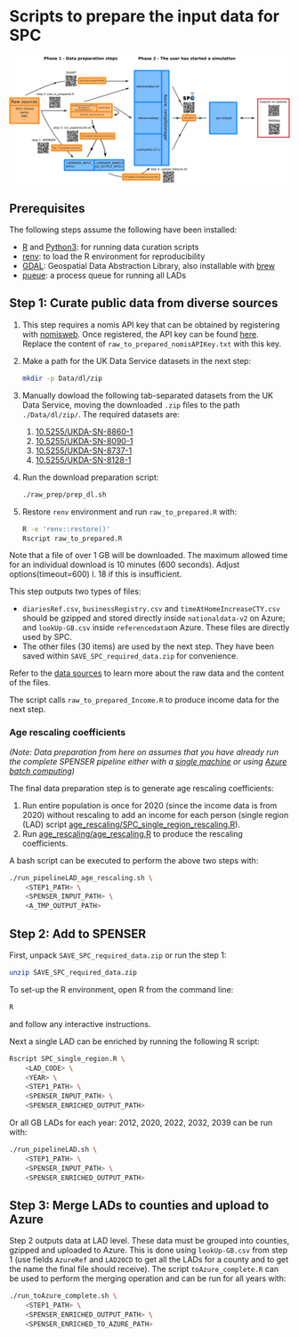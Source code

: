# Scripts to prepare the input data for SPC

![SPC Schema](https://github.com/alan-turing-institute/uatk-spc/blob/main/docs/img/SPC_Schema_full_new.png)

## Prerequisites
The following steps assume the following have been installed:
- [R](https://www.r-project.org/) and [Python3](https://www.python.org/): for running data curation scripts
- [renv](https://rstudio.github.io/renv/articles/renv.html): to load the R environment for reproducibility
- [GDAL](https://gdal.org/): Geospatial Data Abstraction Library, also installable with [brew](https://formulae.brew.sh/formula/gdal)
- [pueue](https://github.com/Nukesor/pueue): a process queue for running all
  LADs

## Step 1: Curate public data from diverse sources

1. This step requires a nomis API key that can be obtained by registering with [nomisweb](https://www.nomisweb.co.uk/). Once registered, the API key can be found [here](https://www.nomisweb.co.uk/myaccount/webservice.asp). Replace the content of `raw_to_prepared_nomisAPIKey.txt` with this key.

1. Make a path for the UK Data Service datasets in the next step:
    ```bash
    mkdir -p Data/dl/zip
    ```

2. Manually dowload the following tab-separated datasets from the UK Data Service, moving the downloaded `.zip` files to the path `./Data/dl/zip/`. The required datasets are:
   1. [10.5255/UKDA-SN-8860-1](http://doi.org/10.5255/UKDA-SN-8860-1)
   2. [10.5255/UKDA-SN-8090-1](http://doi.org/10.5255/UKDA-SN-8090-1)
   3. [10.5255/UKDA-SN-8737-1](http://doi.org/10.5255/UKDA-SN-8737-1)
   4. [10.5255/UKDA-SN-8128-1](http://doi.org/10.5255/UKDA-SN-8128-1)

3. Run the download preparation script:
    ```bash
    ./raw_prep/prep_dl.sh
    ```

4. Restore `renv` environment and run `raw_to_prepared.R` with:
    ```bash
    R -e 'renv::restore()'
    Rscript raw_to_prepared.R
    ```
Note that a file of over 1 GB will be downloaded. The maximum allowed time for an individual download is 10 minutes (600 seconds). Adjust options(timeout=600) l. 18 if this is insufficient.

This step outputs two types of files:
- `diariesRef.csv`, `businessRegistry.csv` and `timeAtHomeIncreaseCTY.csv` should be gzipped and stored directly inside `nationaldata-v2` on Azure; and `lookUp-GB.csv` inside `referencedata`on Azure. These files are directly used by SPC.
- The other files (30 items) are used by the next step. They have been saved within `SAVE_SPC_required_data.zip` for convenience.

Refer to the [data sources](https://alan-turing-institute.github.io/uatk-spc/data_sources.html) to learn more about the raw data and the content of the files.

The script calls `raw_to_prepared_Income.R` to produce income data for the next step.

### Age rescaling coefficients
_(Note: Data preparation from here on assumes that you have already run the
complete SPENSER pipeline either with a [single
machine](https://github.com/alan-turing-institute/spc-hpc-pipeline/blob/main/scripts/full_pipeline/README.md)
or using [Azure batch
computing](https://github.com/alan-turing-institute/spc-hpc-pipeline/))_

The final data preparation step is to generate age rescaling coefficients:
1. Run entire population is once for 2020 (since the income data is from 2020)
   without rescaling to add an income for each person (single region (LAD)
   script
   [age_rescaling/SPC_single_region_rescaling.R](age_rescaling/SPC_single_region_age_rescaling.R)).
2. Run [age_rescaling/age_rescaling.R](age_rescaling/age_rescaling.R) to produce
   the rescaling coefficients.

A bash script can be executed to perform the above two steps with:
```bash
./run_pipelineLAD_age_rescaling.sh \
    <STEP1_PATH> \
    <SPENSER_INPUT_PATH> \
    <A_TMP_OUTPUT_PATH>
```

## Step 2: Add to SPENSER
First, unpack `SAVE_SPC_required_data.zip` or run the step 1:
```bash
unzip SAVE_SPC_required_data.zip
```
To set-up the R environment, open R from the command line:
```bash
R
```
and follow any interactive instructions.

Next a single LAD can be enriched by running the following R script:
```bash
Rscript SPC_single_region.R \
    <LAD_CODE> \
    <YEAR> \
    <STEP1_PATH> \
    <SPENSER_INPUT_PATH> \
    <SPENSER_ENRICHED_OUTPUT_PATH>
```
Or all GB LADs for each year: 2012, 2020, 2022, 2032, 2039 can be run with:
```bash
./run_pipelineLAD.sh \
    <STEP1_PATH> \
    <SPENSER_INPUT_PATH> \
    <SPENSER_ENRICHED_OUTPUT_PATH>
```

## Step 3: Merge LADs to counties and upload to Azure

Step 2 outputs data at LAD level. These data must be grouped into counties,
gzipped and uploaded to Azure. This is done using `lookUp-GB.csv` from step 1
(use fields `AzureRef` and `LAD20CD` to get all the LADs for a county and to get
the name the final file should receive). The script `toAzure_complete.R` can be
used to perform the merging operation and can be run for all years with:
```bash
./run_toAzure_complete.sh \
    <STEP1_PATH> \
    <SPENSER_ENRICHED_OUTPUT_PATH> \
    <SPENSER_ENRICHED_TO_AZURE_PATH>
```
